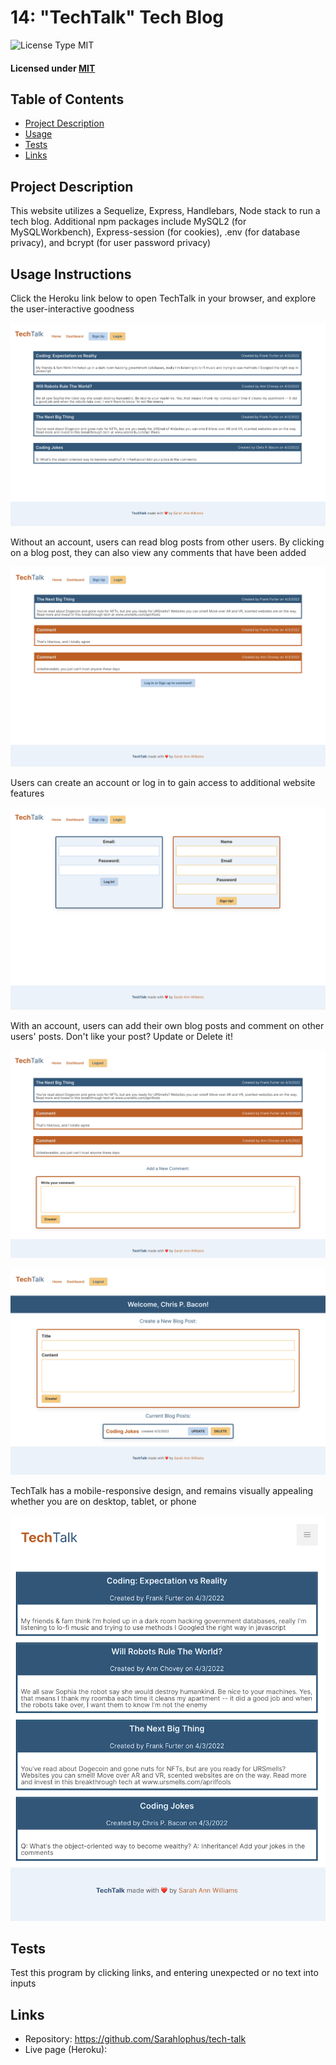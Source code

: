 # 14: "TechTalk" Tech Blog

![License Type MIT](https://img.shields.io/badge/License-MIT-blueviolet.svg)

#### Licensed under [MIT](LICENSE)

## Table of Contents

- [Project Description](#project-description)
- [Usage](#usage-instructions)
- [Tests](#tests)
- [Links](#links)

## Project Description

This website utilizes a Sequelize, Express, Handlebars, Node stack to run a tech blog. Additional npm packages include MySQL2 (for MySQLWorkbench), Express-session (for cookies), .env (for database privacy), and bcrypt (for user password privacy)

## Usage Instructions

Click the Heroku link below to open TechTalk in your browser, and explore the user-interactive goodness

![a website homepage with white, orange, and blue theme displaying 4 tech-themed blog posts](public/img/techTalk-home.png)

Without an account, users can read blog posts from other users. By clicking on a blog post, they can also view any comments that have been added

 ![a website comments page with white, orange, and blue theme displaying a blue-bordered blog post and an orange-bordered comment. A button at the bottom prompts the user to log in](public/img/techTalk-comment1.png)

Users can create an account or log in to gain access to additional website features

![a website login page with white, orange, and blue theme displaying a blue-bordered log-in box and orange-bordered sign-up form](public/img/techTalk-login.png)

With an account, users can add their own blog posts and comment on other users' posts. Don't like your post? Update or Delete it! 

![a website comments page with white, orange, and blue theme displaying a blue-bordered blog post and an orange-bordered comment. A button at the bottom shows a comment box and a button to add a comment](public/img/techTalk-comment2.png)
 
![a website profile with white, orange, and blue theme displaying an orange-bordered box to add a new blog post title and message. A smaller blue-bordered box displays the user's perviously made blog posts along with an update and delete button](public/img/techTalk-profile.png)

TechTalk has a mobile-responsive design, and remains visually appealing whether you are on desktop, tablet, or phone

![a website profile with white, orange, and blue theme displaying an orange-bordered box to add a new blog post title and message. A smaller blue-bordered box displays the user's perviously made blog posts along with an update and delete button](public/img/techTalk-mobile.png)

## Tests
Test this program by clicking links, and entering unexpected or no text into inputs

## Links

- Repository: https://github.com/Sarahlophus/tech-talk
- Live page (Heroku): 
